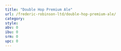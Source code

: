 ```yaml
---
title: "Double Hop Premium Ale"
url: /frederic-robinson-ltd/double-hop-premium-ale/
category: 
style: 
abv: 0
ibu: 0
srm: 0
upc: 0
---
```


